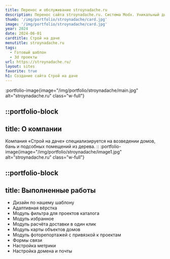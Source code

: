 ```yaml
---
title: Перенос и обслуживание stroynadache.ru
description: Перенос сайта stroynadache.ru. Система Modx. Уникальный дизайн. Проекты домов из нашего каталога со своей расцветкой
thumb: '/img/portfolio/stroynadache/card.jpg'
image: '/img/portfolio/stroynadache/card.jpg'
year: 2024
date: 2024-06-01
cardtitle: Строй на даче
menutitle: stroynadache.ru
tags:
  - Готовый шаблон
  - 3d проекты
url: https://stroynadache.ru/
layout: sites
favorite: true
h1: Создание сайта Строй на даче
---
```

:portfolio-image{image="/img/portfolio/stroynadache/main.jpg" alt="stroynadache.ru" class="w-full"}



::portfolio-block
---
title: О компании
---
Компания «Строй на даче» специализируется на возведении домов, бань и подсобных помещений из дерева.
::
:portfolio-image{image="/img/portfolio/stroynadache/image1.jpg" alt="stroynadache.ru" class="w-full"}

::portfolio-block
---
title: Выполненные работы
---
- Дизайн по нашему шаблону
- Адаптивная вёрстка
- Модуль фильтра для проектов каталога
- Модуль избранное
- Модуль расчёта доставки в один клик
- Модуль карты объектов домов
- Модуль фоторепортажей с привязкой к проектам
- Формы связи
- Настройка метрики
- Настройка домена и почты

